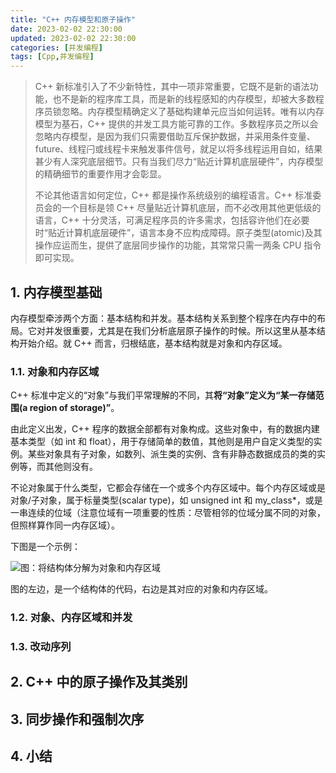 ```yaml
---
title: "C++ 内存模型和原子操作"
date: 2023-02-02 22:30:00
updated: 2023-02-02 22:30:00
categories: [并发编程]
tags: [Cpp,并发编程]
---
```






> C++ 新标准引入了不少新特性，其中一项非常重要，它既不是新的语法功能，也不是新的程序库工具，而是新的线程感知的内存模型，却被大多数程序员锁忽略。内存模型精确定义了基础构建单元应当如何运转。唯有以内存模型为基石，C++ 提供的并发工具方能可靠的工作。多数程序员之所以会忽略内存模型，是因为我们只需要借助互斥保护数据，并采用条件变量、future、线程闩或线程卡来触发事件信号，就足以将多线程运用自如，结果甚少有人深究底层细节。只有当我们尽力“贴近计算机底层硬件”，内存模型的精确细节的重要作用才会彰显。
>
> 不论其他语言如何定位，C++ 都是操作系统级别的编程语言。C++ 标准委员会的一个目标是领 C++ 尽量贴近计算机底层，而不必改用其他更低级的语言，C++ 十分灵活，可满足程序员的许多需求，包括容许他们在必要时“贴近计算机底层硬件”，语言本身不应构成障碍。原子类型(atomic)及其操作应运而生，提供了底层同步操作的功能，其常常只需一两条 CPU 指令即可实现。



## 1. 内存模型基础

内存模型牵涉两个方面：基本结构和并发。基本结构关系到整个程序在内存中的布局。它对并发很重要，尤其是在我们分析底层原子操作的时候。所以这里从基本结构开始介绍。就 C++ 而言，归根结底，基本结构就是对象和内存区域。





### 1.1. 对象和内存区域

C++ 标准中定义的“对象”与我们平常理解的不同，其**将“对象”定义为“某一存储范围(a region of storage)”**。

由此定义出发，C++ 程序的数据全部都有对象构成。这些对象中，有的数据内建基本类型（如 int 和 float），用于存储简单的数值，其他则是用户自定义类型的实例。某些对象具有子对象，如数列、派生类的实例、含有非静态数据成员的类的实例等，而其他则没有。

不论对象属于什么类型，它都会存储在一个或多个内存区域中。每个内存区域或是对象/子对象，属于标量类型(scalar type)，如 unsigned int 和 my_class*，或是一串连续的位域（注意位域有一项重要的性质：尽管相邻的位域分属不同的对象，但照样算作同一内存区域）。



下图是一个示例：



![图：将结构体分解为对象和内存区域](https://gukaifeng.cn/posts/c-nei-cun-mo-xing-he-yuan-zi-cao-zuo/c-nei-cun-mo-xing-he-yuan-zi-cao-zuo_1.png)



图的左边，是一个结构体的代码，右边是其对应的对象和内存区域。





### 1.2. 对象、内存区域和并发



### 1.3. 改动序列







## 2. C++ 中的原子操作及其类别



## 3. 同步操作和强制次序



## 4. 小结 
